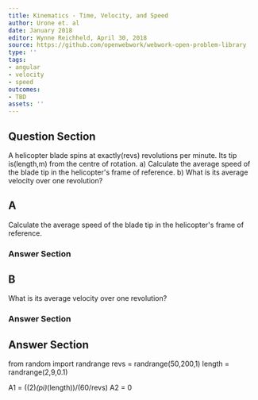 ```yaml
---
title: Kinematics - Time, Velocity, and Speed
author: Urone et. al
date: January 2018
editor: Wynne Reichheld, April 30, 2018
source: https://github.com/openwebwork/webwork-open-problem-library
type: ''
tags:
- angular
- velocity
- speed
outcomes:
- TBD
assets: ''
---
```


## Question Section 

A helicopter blade spins at exactly(revs) revolutions per minute. Its tip is(length,m) from the centre of rotation.
a)  Calculate the average speed of the blade tip in the helicopter's frame of reference.
b) What is its average velocity over one revolution?
## A
 Calculate the average speed of the blade tip in the helicopter's frame of reference.
### Answer Section
## B
What is its average velocity over one revolution?
### Answer Section


## Answer Section

from random import randrange
revs = randrange(50,200,1)
length = randrange(2,9,0.1)

A1 = ((2)*(pi)*(length))/(60/revs)
A2 = 0